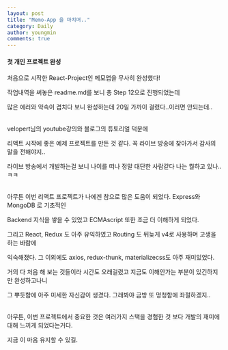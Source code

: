```yaml
---
layout: post
title: "Memo-App 을 마치며.."
category: Daily
author: youngmin
comments: true
---
```


#### 첫 개인 프로젝트 완성

처음으로 시작한 React-Project인 메모앱을 무사히 완성했다!  

작업내역을 써놓은 readme.md를 보니 총 Step 12으로 진행되었는데   

많은 에러와 약속이 겹치다 보니 완성하는데 20일 가까이 걸렸다..이러면 안되는데..  

<br>
velopert님의 youtube강의와 블로그의 튜토리얼 덕분에  

리액트 시작에 좋은 예제 프로젝트를 만든 것 같다. 꼭 라이브 방송에 찾아가서 감사의 말을 전해야지..  

라이브 방송에서 개발하는걸 보니 나이를 떠나 정말 대단한 사람같다 나는 뭘하고 있나..ㅋㅋ  

<br>  
아무튼 이번 리액트 프로젝트가 나에겐 참으로 많은 도움이 되었다. Express와 MongoDB 로 기초적인  

Backend 지식을 쌓을 수 있었고 ECMAscript 또한 조금 더 이해하게 되었다.  

그리고 React, Redux 도 아주 유익하였고 Routing 도 뒤늦게 v4로 사용하며 고생을 하는 바람에 

익숙해졌다. 그 이외에도 axios, redux-thunk, materializecss도 아주 재미있었다.  

거의 다 처음 해 보는 것들이라 시간도 오래걸렸고 지금도 이해안가는 부분이 있긴하지만 완성하고나니  

그 뿌듯함에 아주 미세한 자신감이 생겼다. 그래봐야 금방 또 멍청함에 좌절하겠지..  


<br>
아무튼, 이번 프로젝트에서 중요한 것은 여러가지 스택을 경험한 것 보다 개발의 재미에 대해 느끼게 되었다는거다.  

지금 이 마음 유지할 수 있길.  

<br>



